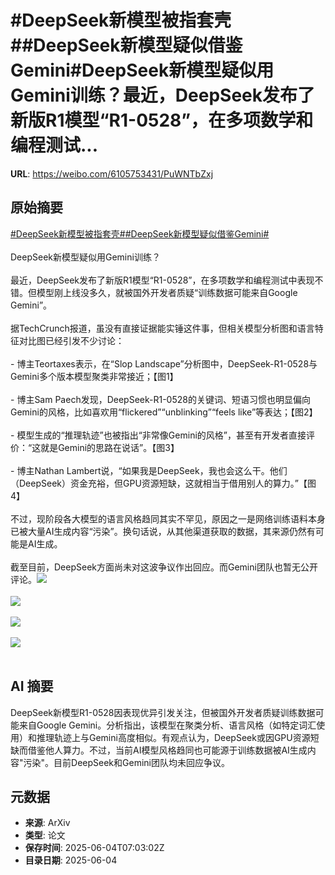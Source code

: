 # #DeepSeek新模型被指套壳##DeepSeek新模型疑似借鉴Gemini#DeepSeek新模型疑似用Gemini训练？最近，DeepSeek发布了新版R1模型“R1-0528”，在多项数学和编程测试...

**URL**: https://weibo.com/6105753431/PuWNTbZxj

## 原始摘要

<a href="https://m.weibo.cn/search?containerid=231522type%3D1%26t%3D10%26q%3D%23DeepSeek%E6%96%B0%E6%A8%A1%E5%9E%8B%E8%A2%AB%E6%8C%87%E5%A5%97%E5%A3%B3%23&amp;extparam=%23DeepSeek%E6%96%B0%E6%A8%A1%E5%9E%8B%E8%A2%AB%E6%8C%87%E5%A5%97%E5%A3%B3%23" data-hide=""><span class="surl-text">#DeepSeek新模型被指套壳#</span></a><a href="https://m.weibo.cn/search?containerid=231522type%3D1%26t%3D10%26q%3D%23DeepSeek%E6%96%B0%E6%A8%A1%E5%9E%8B%E7%96%91%E4%BC%BC%E5%80%9F%E9%89%B4Gemini%23&amp;extparam=%23DeepSeek%E6%96%B0%E6%A8%A1%E5%9E%8B%E7%96%91%E4%BC%BC%E5%80%9F%E9%89%B4Gemini%23" data-hide=""><span class="surl-text">#DeepSeek新模型疑似借鉴Gemini#</span></a><br><br>DeepSeek新模型疑似用Gemini训练？<br><br>最近，DeepSeek发布了新版R1模型“R1-0528”，在多项数学和编程测试中表现不错。但模型刚上线没多久，就被国外开发者质疑“训练数据可能来自Google Gemini”。<br><br>据TechCrunch报道，虽没有直接证据能实锤这件事，但相关模型分析图和语言特征对比图已经引发不少讨论：<br><br>- 博主Teortaxes表示，在“Slop Landscape”分析图中，DeepSeek-R1-0528与Gemini多个版本模型聚类非常接近；【图1】<br><br>- 博主Sam Paech发现，DeepSeek-R1-0528的关键词、短语习惯也明显偏向Gemini的风格，比如喜欢用“flickered”“unblinking”“feels like”等表达；【图2】<br><br>- 模型生成的“推理轨迹”也被指出“非常像Gemini的风格”，甚至有开发者直接评价：“这就是Gemini的思路在说话”。【图3】<br><br>- 博主Nathan Lambert说，“如果我是DeepSeek，我也会这么干。他们（DeepSeek）资金充裕，但GPU资源短缺，这就相当于借用别人的算力。”【图4】<br><br>不过，现阶段各大模型的语言风格趋同其实不罕见，原因之一是网络训练语料本身已被大量AI生成内容“污染”。换句话说，从其他渠道获取的数据，其来源仍然有可能是AI生成。<br><br>截至目前，DeepSeek方面尚未对这波争议作出回应。而Gemini团队也暂无公开评论。<img style="" src="https://tvax1.sinaimg.cn/large/006Fd7o3gy1i2333nd00zj314c2rm7wh.jpg" referrerpolicy="no-referrer"><br><br><img style="" src="https://tvax4.sinaimg.cn/large/006Fd7o3gy1i2333ocu8kj30uw0wiqb5.jpg" referrerpolicy="no-referrer"><br><br><img style="" src="https://tvax1.sinaimg.cn/large/006Fd7o3gy1i2333q6vyuj30zk0nu14g.jpg" referrerpolicy="no-referrer"><br><br><img style="" src="https://tvax1.sinaimg.cn/large/006Fd7o3gy1i2333rc2vqj30zk0d6wjx.jpg" referrerpolicy="no-referrer"><br><br>

## AI 摘要

DeepSeek新模型R1-0528因表现优异引发关注，但被国外开发者质疑训练数据可能来自Google Gemini。分析指出，该模型在聚类分析、语言风格（如特定词汇使用）和推理轨迹上与Gemini高度相似。有观点认为，DeepSeek或因GPU资源短缺而借鉴他人算力。不过，当前AI模型风格趋同也可能源于训练数据被AI生成内容"污染"。目前DeepSeek和Gemini团队均未回应争议。

## 元数据

- **来源**: ArXiv
- **类型**: 论文
- **保存时间**: 2025-06-04T07:03:02Z
- **目录日期**: 2025-06-04
